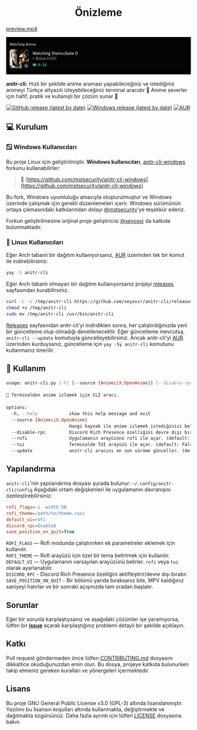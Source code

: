 <div align="center">
  <h1>Önizleme</h1>
</div>

[preview.mp4](https://github.com/user-attachments/assets/199d940e-14c6-468c-9120-496185ab2217)

<p>
  <img src="assets/discord_rpc_preview.png"/>
</p>

**anitr-cli:** Hızlı bir şekilde anime araması yapabileceğiniz ve istediğiniz animeyi Türkçe altyazılı izleyebileceğiniz terminal aracıdır 💫 Anime severler için hafif, pratik ve kullanışlı bir çözüm sunar 🚀

[![GitHub release (latest by date)](https://img.shields.io/github/v/release/xeyossr/anitr-cli?style=for-the-badge&include_prereleases&label=GitHub%20Release)](https://github.com/xeyossr/anitr-cli/releases)
[![Windows release (latest by date)](https://img.shields.io/github/v/release/mstsecurity/anitr-cli-windows?include_prereleases&display_name=release&label=Windows%20Fork&style=for-the-badge)](https://github.com/mstsecurity/anitr-cli-windows)
[![AUR](https://img.shields.io/aur/version/anitr-cli?style=for-the-badge)](https://aur.archlinux.org/packages/anitr-cli)

## 💻 Kurulum

### 🪟 Windows Kullanıcıları

Bu proje Linux için geliştirilmiştir. **Windows kullanıcıları**, [anitr-cli-windows](https://github.com/mstsecurity/anitr-cli-windows) forkunu kullanabilirler:

> 🔗 [https://github.com/mstsecurity/anitr-cli-windows](https://github.com/mstsecurity/anitr-cli-windows)

Bu fork, Windows uyumluluğu amacıyla oluşturulmuştur ve Windows üzerinde çalışmak için gerekli düzenlemeleri içerir.
Windows sürümünün ortaya çıkmasındaki katkılarından dolayı [@mstsecurity](https://github.com/mstsecurity)'ye teşekkür ederiz.

Forkun geliştirilmesine orijinal proje geliştiricisi [@xeyossr](https://github.com/xeyossr) da katkıda bulunmaktadır.

### 🐧 Linux Kullanıcıları

Eğer Arch tabanlı bir dağıtım kullanıyorsanız, [AUR](https://aur.archlinux.org/packages/anitr-cli) üzerinden tek bir komut ile indirebilirsiniz:

```bash
yay -S anitr-cli
```

Eğer Arch tabanlı olmayan bir dağıtım kullanıyorsanız projeyi [releases](https://github.com/xeyossr/anitr-cli/releases) sayfasından kurabilirsiniz.

```bash
curl -L -o /tmp/anitr-cli https://github.com/xeyossr/anitr-cli/releases/latest/download/anitr-cli
chmod +x /tmp/anitr-cli
sudo mv /tmp/anitr-cli /usr/bin/anitr-cli
```

[Releases](https://github.com/xeyossr/anitr-cli/releases) sayfasından anitr-cli'yi indirdikten sonra, her çalıştırdığınızda yeni bir güncelleme olup olmadığı denetlenecektir. Eğer güncelleme mevcutsa, `anitr-cli --update` komutuyla güncelleyebilirsiniz. Ancak anitr-cli'yi [AUR](https://aur.archlinux.org/packages/anitr-cli) üzerinden kurduysanız, güncelleme için `yay -Sy anitr-cli` komutunu kullanmanız önerilir.

## 👾 Kullanım

```bash
usage: anitr-cli.py [-h] [--source {AnimeciX,OpenAnime}] [--disable-rpc] [--rofi | --tui] [--update]

💫 Terminalden anime izlemek için CLI aracı.

options:
  -h, --help            show this help message and exit
  --source {AnimeciX,OpenAnime}
                        Hangi kaynak ile anime izlemek istediğinizi belirtir. (default: None)
  --disable-rpc         Discord Rich Presence özelliğini devre dışı bırakır. (default: False)
  --rofi                Uygulamanın arayüzünü rofi ile açar. (default: False)
  --tui                 Terminalde TUI arayüzü ile açar. (default: False)
  --update              anitr-cli aracını en son sürüme günceller. (default: False)
```

## Yapılandırma

`anitr-cli`'nin yapılandırma dosyası şurada bulunur: `~/.config/anitr-cli/config`
Aşağıdaki ortam değişkenleri ile uygulamanın davranışını özelleştirebilirsiniz:

```ini
rofi_flags=-i -width 50
rofi_theme=/path/to/theme.rasi
default_ui=rofi
discord_rpc=Enabled
save_position_on_quit=True
```

`ROFI_FLAGS` — Rofi modunda çalıştırırken ek parametreler eklemek için kullanılır.  
`ROFI_THEME` — Rofi arayüzü için özel bir tema belirtmek için kullanılır.  
`DEFAULT_UI` — Uygulamanın varsayılan arayüzünü belirler. `rofi` veya `tui` olarak ayarlanabilir.  
`DISCORD_RPC` - Discord Rich Presence özelliğini aktifleştirir/devre dışı bırakır.  
`SAVE_POSITION_ON_QUIT` - Bir bölümü yarıda bıraksanız bile, MPV kaldığınız saniyeyi hatırlar ve bir sonraki açışınızda tam oradan başlatır.

## Sorunlar

Eğer bir sorunla karşılaştıysanız ve aşağıdaki çözümler işe yaramıyorsa, lütfen bir [**issue**](https://github.com/xeyossr/anitr-cli/issue) açarak karşılaştığınız problemi detaylı bir şekilde açıklayın.

## Katkı

Pull request göndermeden önce lütfen [CONTRIBUTING.md](CONTRIBUTING.md) dosyasını dikkatlice okuduğunuzdan emin olun. Bu dosya, projeye katkıda bulunurken takip etmeniz gereken kuralları ve yönergeleri içermektedir.

## Lisans

Bu proje GNU General Public License v3.0 (GPL-3) altında lisanslanmıştır. Yazılımı bu lisansın koşulları altında kullanmakta, değiştirmekte ve dağıtmakta özgürsünüz. Daha fazla ayrıntı için lütfen [LICENSE](LICENSE) dosyasına bakın.
